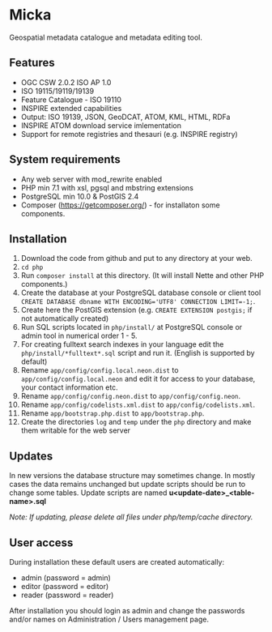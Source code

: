 # Micka
Geospatial metadata catalogue and metadata editing tool. 

## Features
- OGC CSW 2.0.2 ISO AP 1.0
- ISO 19115/19119/19139
- Feature Catalogue - ISO 19110
- INSPIRE extended capabilities
- Output: ISO 19139, JSON, GeoDCAT, ATOM, KML, HTML, RDFa
- INSPIRE ATOM download service imlementation
- Support for remote registries and thesauri (e.g. INSPIRE registry)

## System requirements
- Any web server with mod_rewrite enabled
- PHP min 7.1 with xsl, pgsql and mbstring  extensions
- PostgreSQL min 10.0 & PostGIS 2.4
- Composer (https://getcomposer.org/) - for installaton some components.

## Installation
1. Download the code from github and put to any directory at your web.
2. `cd php`
3. Run `composer install` at this directory. (It will install Nette and other PHP components.)
4. Create the database at your PostgreSQL database console or client tool `CREATE DATABASE dbname WITH ENCODING='UTF8' CONNECTION LIMIT=-1;`. 
5. Create here the PostGIS extension (e.g. `CREATE EXTENSION postgis;` if not automatically created)
6. Run SQL scripts located in `php/install/` at PostgreSQL console or admin tool in numerical order 1 - 5.
7. For creating fulltext search indexes in your language edit the `php/install/*fulltext*.sql` script and run it. (English is supported by default)
8. Rename `app/config/config.local.neon.dist` to `app/config/config.local.neon` and edit it for access to your database, your contact information etc.
9. Rename `app/config/config.neon.dist` to `app/config/config.neon`.
10. Rename `app/config/codelists.xml.dist` to `app/config/codelists.xml`.
11. Rename `app/bootstrap.php.dist` to `app/bootstrap.php`.
12. Create the directories `log` and `temp` under the `php` directory and make them writable for the web server

## Updates
In new versions the database structure may sometimes change. In mostly cases the data remains unchanged but update scripts should be run to change some tables. Update scripts are named **u&lt;update-date&gt;_&lt;table-name&gt;.sql**

*Note: If updating, please delete all files under php/temp/cache directory.*

## User access
During installation these default users are created automatically:
- admin (password = admin)
- editor (password = editor)
- reader (password = reader)

After installation you should login as admin and change the passwords and/or names on Administration / Users management page.



